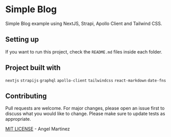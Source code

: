 # Simple Blog

Simple Blog example using NextJS, Strapi, Apollo Client and Tailwind CSS.

## Setting up

If you want to run this project, check the `README.md` files inside each folder.

## Project built with

`nextjs` `strapijs` `graphql` `apollo-client` `tailwindcss` `react-markdown` `date-fns`

## Contributing

Pull requests are welcome. For major changes, please open an issue first to discuss what you would like to change. Please make sure to update tests as appropriate.

[MIT LICENSE](LICENSE) - Angel Martinez
